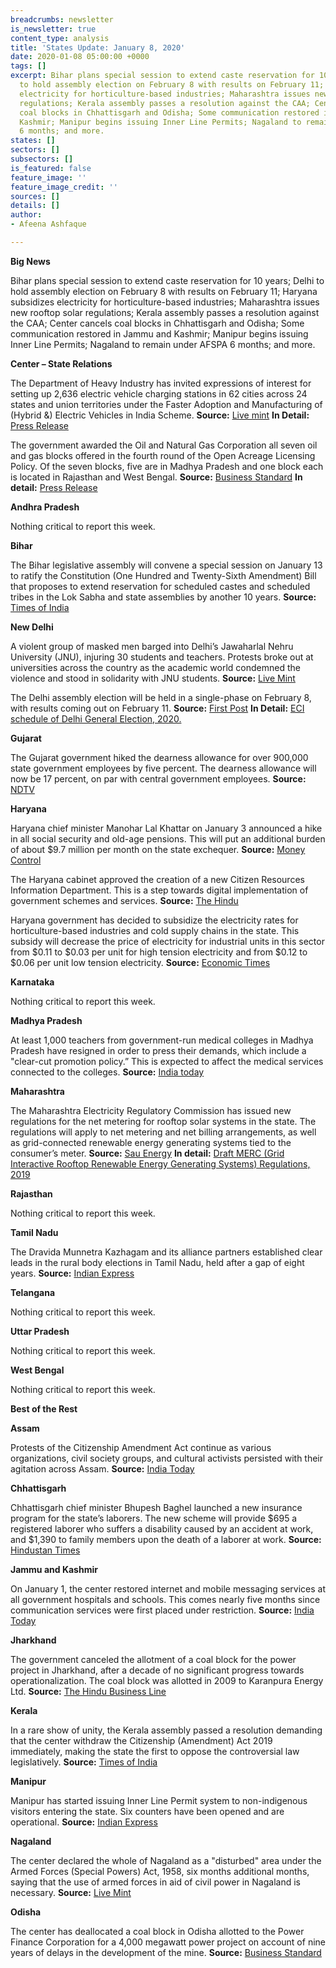 ```yaml
---
breadcrumbs: newsletter
is_newsletter: true
content_type: analysis
title: 'States Update: January 8, 2020'
date: 2020-01-08 05:00:00 +0000
tags: []
excerpt: Bihar plans special session to extend caste reservation for 10 years; Delhi
  to hold assembly election on February 8 with results on February 11; Haryana subsidizes
  electricity for horticulture-based industries; Maharashtra issues new rooftop solar
  regulations; Kerala assembly passes a resolution against the CAA; Center cancels
  coal blocks in Chhattisgarh and Odisha; Some communication restored in Jammu and
  Kashmir; Manipur begins issuing Inner Line Permits; Nagaland to remain under AFSPA
  6 months; and more.
states: []
sectors: []
subsectors: []
is_featured: false
feature_image: ''
feature_image_credit: ''
sources: []
details: []
author:
- Afeena Ashfaque

---
```

**Big News**

Bihar plans special session to extend caste reservation for 10 years; Delhi to hold assembly election on February 8 with results on February 11; Haryana subsidizes electricity for horticulture-based industries; Maharashtra issues new rooftop solar regulations; Kerala assembly passes a resolution against the CAA; Center cancels coal blocks in Chhattisgarh and Odisha; Some communication restored in Jammu and Kashmir; Manipur begins issuing Inner Line Permits; Nagaland to remain under AFSPA 6 months; and more.

**Center – State Relations**

The Department of Heavy Industry has invited expressions of interest for setting up 2,636 electric vehicle charging stations in 62 cities across 24 states and union territories under the Faster Adoption and Manufacturing of (Hybrid &) Electric Vehicles in India Scheme. **Source:** [Live mint](https://www.livemint.com/politics/policy/government-approves-2-636-new-charging-stations-in-62-cities-prakash-javadekar-11578076280181.html) **In Detail:** [Press Release](https://pib.gov.in/newsite/pmreleases.aspx?mincode=53)

The government awarded the Oil and Natural Gas Corporation all seven oil and gas blocks offered in the fourth round of the Open Acreage Licensing Policy. Of the seven blocks, five are in Madhya Pradesh and one block each is located in Rajasthan and West Bengal. **Source:** [Business Standard](https://www.business-standard.com/article/companies/ongc-bags-all-seven-blocks-on-offer-under-fourth-round-of-licensing-policy-120010200985_1.html) **In detail:** [Press Release](https://pib.gov.in/newsite/PrintRelease.aspx?relid=196249)

**Andhra Pradesh**

Nothing critical to report this week.

**Bihar**

The Bihar legislative assembly will convene a special session on January 13 to ratify the Constitution (One Hundred and Twenty-Sixth Amendment) Bill that proposes to extend reservation for scheduled castes and scheduled tribes in the Lok Sabha and state assemblies by another 10 years. **Source:** [Times of India](https://timesofindia.indiatimes.com/city/patna/special-assembly-session-on-jan-13/articleshow/73102300.cms)

**New Delhi**

A violent group of masked men barged into Delhi’s Jawaharlal Nehru University (JNU), injuring 30 students and teachers. Protests broke out at universities across the country as the academic world condemned the violence and stood in solidarity with JNU students. **Source:** [Live Mint](https://www.livemint.com/news/india/political-blame-game-escalates-over-violence-on-jnu-campus-11578332787368.html)

The Delhi assembly election will be held in a single-phase on February 8, with results coming out on February 11. **Source:** [First Post](https://www.firstpost.com/politics/delhi-election-dates-2020-live-updates-time-full-schedule-latest-news-election-commission-announced-dates-for-mcd-vidhan-sabha-assembly-polls-today-aap-bjp-congress-7866341.html) **In Detail:** [ECI schedule of Delhi General Election, 2020.](https://eci.gov.in/files/file/11567-schedule-of-general-election-to-the-legislative-assembly-of-nct-of-delhi-2020/)

**Gujarat**

The Gujarat government hiked the dearness allowance for over 900,000 state government employees by five percent. The dearness allowance will now be 17 percent, on par with central government employees. **Source:** [NDTV](https://www.ndtv.com/india-news/gujarat-government-increases-da-dearness-allowance-by-5-2157372)

**Haryana**

Haryana chief minister Manohar Lal Khattar on January 3 announced a hike in all social security and old-age pensions. This will put an additional burden of about $9.7 million per month on the state exchequer. **Source:** [Money Control](https://www.moneycontrol.com/news/india/cm-manohar-lal-khattar-raises-social-security-pensions-in-haryana-4785121.html)

The Haryana cabinet approved the creation of a new Citizen Resources Information Department. This is a step towards digital implementation of government schemes and services. **Source:** [The Hindu](https://www.thehindu.com/news/national/other-states/haryana-cabinet-approves-creation-of-new-department/article30473409.ece)

Haryana government has decided to subsidize the electricity rates for horticulture-based industries and cold supply chains in the state. This subsidy will decrease the price of electricity for industrial units in this sector from $0.11 to $0.03 per unit for high tension electricity and from $0.12 to $0.06 per unit low tension electricity. **Source:** [Economic Times](https://energy.economictimes.indiatimes.com/news/power/haryana-govt-to-subsidise-electricity-rates-for-horticulture-industry/73043088)

**Karnataka**

Nothing critical to report this week.

**Madhya Pradesh**

At least 1,000 teachers from government-run medical colleges in Madhya Pradesh have resigned in order to press their demands, which include a "clear-cut promotion policy.” This is expected to affect the medical services connected to the colleges. **Source:** [India today](https://www.indiatoday.in/india/story/madhya-pradesh-1-000-medical-college-teachers-quit-to-press-demands-1633486-2020-01-02)

**Maharashtra**

The Maharashtra Electricity Regulatory Commission has issued new regulations for the net metering for rooftop solar systems in the state. The regulations will apply to net metering and net billing arrangements, as well as grid-connected renewable energy generating systems tied to the consumer’s meter. **Source:** [Sau Energy](https://www.saurenergy.com/solar-energy-news/maharashtra-issues-rooftop-solar-net-metering-regulations) **In detail:** [Draft MERC (Grid Interactive Rooftop Renewable Energy Generating Systems) Regulations, 2019](https://www.merc.gov.in/faces/merc/common/outputClient.xhtml)

**Rajasthan**

Nothing critical to report this week.

**Tamil Nadu**

The Dravida Munnetra Kazhagam and its alliance partners established clear leads in the rural body elections in Tamil Nadu, held after a gap of eight years. **Source:** [Indian Express](https://indianexpress.com/article/india/dmk-led-alliance-emerges-victorious-in-tamil-nadu-local-body-polls/)

**Telangana**

Nothing critical to report this week.

**Uttar Pradesh**

Nothing critical to report this week.

**West Bengal**

Nothing critical to report this week.

**Best of the Rest**

**Assam**

Protests of the Citizenship Amendment Act continue as various organizations, civil society groups, and cultural activists persisted with their agitation across Assam. **Source:** [India Today](https://www.indiatoday.in/india/story/anti-caa-stir-continues-assam-protest-organised-parts-state-1634021-2020-01-05)

**Chhattisgarh**

Chhattisgarh chief minister Bhupesh Baghel launched a new insurance program for the state’s laborers. The new scheme will provide $695 a registered laborer who suffers a disability caused by an accident at work, and $1,390 to family members upon the death of a laborer at work. **Source:** [Hindustan Times](https://www.hindustantimes.com/india-news/chhattisgarh-government-launches-financial-scheme-for-labourers/story-9E5sejt1tctt8IuHnz5LNP.html)

**Jammu and Kashmir**

On January 1, the center restored internet and mobile messaging services at all government hospitals and schools. This comes nearly five months since communication services were first placed under restriction. **Source:** [India Today](https://www.indiatoday.in/india/story/jammu-kashmir-sms-all-mobiles-internet-hositals-schools-restored-midnight-1632935-2019-12-31)

**Jharkhand**

The government canceled the allotment of a coal block for the power project in Jharkhand, after a decade of no significant progress towards operationalization. The coal block was allotted in 2009 to Karanpura Energy Ltd. **Source:** [The Hindu Business Line](https://www.thehindubusinessline.com/economy/government-deallocates-coal-block-in-jharkhand-allotted-for-power-project/article30449428.ece)

**Kerala**

In a rare show of unity, the Kerala assembly passed a resolution demanding that the center withdraw the Citizenship (Amendment) Act 2019 immediately, making the state the first to oppose the controversial law legislatively. **Source:** [Times of India](https://timesofindia.indiatimes.com/india/kerala-passes-resolution-seeking-caa-withdrawal/articleshow/73052975.cms)

**Manipur**

Manipur has started issuing Inner Line Permit system to non-indigenous visitors entering the state. Six counters have been opened and are operational. **Source:** [Indian Express](https://indianexpress.com/article/north-east-india/manipur/inner-line-permit-comes-into-force-in-manipur-temporary-permit-to-be-issued-for-15-days/)

**Nagaland**

The center declared the whole of Nagaland as a "disturbed" area under the Armed Forces (Special Powers) Act, 1958, six months additional months, saying that the use of armed forces in aid of civil power in Nagaland is necessary. **Source:** [Live Mint](https://www.livemint.com/news/india/entire-nagaland-declared-disturbed-afspa-extended-for-six-more-months-11577714452217.html)

**Odisha**

The center has deallocated a coal block in Odisha allotted to the Power Finance Corporation for a 4,000 megawatt power project on account of nine years of delays in the development of the mine. **Source:** [Business Standard](https://www.business-standard.com/article/pti-stories/centre-deallocates-coal-block-allotted-to-pfc-arm-for-power-project-120010500461_1.html)
